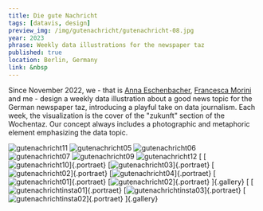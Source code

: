 ```yaml
---
title: Die gute Nachricht
tags: [datavis, design]
preview_img: /img/gutenachricht/gutenachricht-08.jpg
year: 2023
phrase: Weekly data illustrations for the newspaper taz
published: true
location: Berlin, Germany
link: &nbsp
---
```


Since November 2022, we - that is [Anna Eschenbacher](https://annaeschenbacher.com), [Francesca Morini](https://www.morini.design) and me - design a weekly data illustration about a good news topic for the German newspaper taz, introducing a playful take on data journalism. Each week, the visualization is the cover of the "zukunft" section of the Wochentaz. Our concept always includes a photographic and metaphoric element emphasizing the data topic.

![gutenachricht11](/img/gutenachricht/gutenachricht-11.jpg)
![gutenachricht05](/img/gutenachricht/gutenachricht-05.jpg)
![gutenachricht06](/img/gutenachricht/gutenachricht-06.jpg)
![gutenachricht07](/img/gutenachricht/gutenachricht-07.jpg)
![gutenachricht09](/img/gutenachricht/gutenachricht-09.jpg)
![gutenachricht12](/img/gutenachricht/gutenachricht-12.jpg)
[
[![gutenachricht10](/img/gutenachricht/gutenachricht-10.jpg)]{.portraet}
[![gutenachricht03](/img/gutenachricht/gutenachricht-03.jpg)]{.portraet}
[![gutenachricht02](/img/gutenachricht/gutenachricht-14.jpg)]{.portraet}
[![gutenachricht04](/img/gutenachricht/gutenachricht-04.jpg)]{.portraet}
[![gutenachricht01](/img/gutenachricht/gutenachricht-01.jpg)]{.portraet}
[![gutenachricht02](/img/gutenachricht/gutenachricht-02.jpg)]{.portraet}
]{.gallery}
[
[![gutenachrichtinsta01](/img/gutenachricht/insta_gutenachricht-01.jpg)]{.portraet}
[![gutenachrichtinsta03](/img/gutenachricht/insta_gutenachricht-03.jpg)]{.portraet}
[![gutenachrichtinsta02](/img/gutenachricht/insta_gutenachricht-02.jpg)]{.portraet}
]{.gallery}
